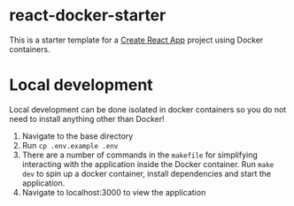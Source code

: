 # react-docker-starter

This is a starter template for a [Create React App](https://github.com/facebook/create-react-app) project using Docker containers.

# Local development

Local development can be done isolated in docker containers so you do not need to install anything other than Docker!

1.  Navigate to the base directory
2.  Run `cp .env.example .env`
3.  There are a number of commands in the `makefile` for simplifying interacting with the application inside the Docker container. Run `make dev` to spin up a docker container, install dependencies and start the application.
4. Navigate to localhost:3000 to view the application 
